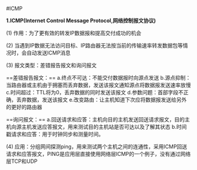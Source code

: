 #ICMP


**1.ICMP(Internet Control Message Protocol,网络控制报文协议)**

(1) 作用：为了更有效的转发IP数据报和提高交付成功的机会

(2) 当遇到IP数据无法访问目标、IP路由器无法按当前的传输速率转发数据包等情况时，会自动发送ICMP消息

(3) 报文类型：差错报告报文和询问报文

==差错报告报文：==
a.终点不可达：不能交付数据报时向源点发送
b.源点抑制：当路由器或主机由于拥塞而丢弃数据，发送该报文通知源点将数据报发送速率放慢
c.时间超过：TTL将为0，丢弃数据的同时发送该报文
d.参数问题：首部字段不正确，丢弃数据，发送该报文
e.改变路由：让主机知道下次应将数据报发送给另外的更好的路由器

==询问报文：==
a.回送请求和应答：主机向目的主机发送回送请求报文，目的主机向源主机发送应答报文，用来测试目的主机站是否可达以及了解其状态
b.时间戳请求和应答：用于时钟同步和测量时间。

(4) 应用：分组网间探测ping，用来测试两个主机之间的连通性，采用ICMP回送请求和应答报文，PING是应用层直接使用网络层ICMP的一个例子，没有通过网络层TCP和UDP
